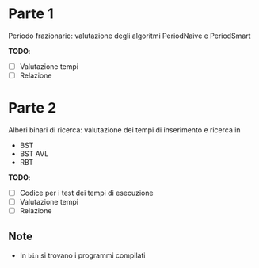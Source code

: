 # Parte 1

Periodo frazionario: valutazione degli algoritmi PeriodNaive e PeriodSmart

**TODO**:

- [ ] Valutazione tempi
- [ ] Relazione

# Parte 2

Alberi binari di ricerca: valutazione dei tempi di inserimento e ricerca in

* BST
* BST AVL
* RBT

**TODO**:

- [ ] Codice per i test dei tempi di esecuzione
- [ ] Valutazione tempi
- [ ] Relazione

## Note

* In `bin` si trovano i programmi compilati
